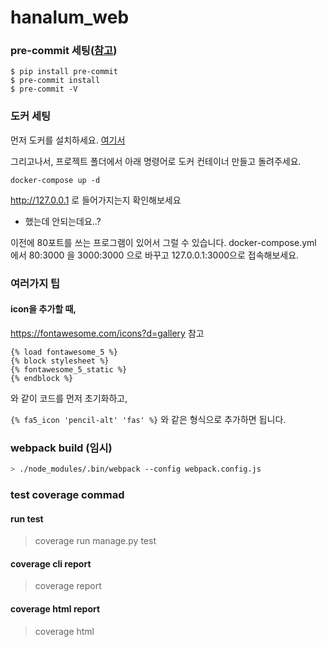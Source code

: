 # hanalum_web

### pre-commit 세팅([참고](https://pre-commit.com/))
```
$ pip install pre-commit
$ pre-commit install
$ pre-commit -V
```

### 도커 세팅
먼저 도커를 설치하세요. [여기서](https://docs.docker.com/get-docker/)

그리고나서, 프로젝트 폴더에서 아래 명령어로 도커 컨테이너 만들고 돌려주세요.
```
docker-compose up -d
```

http://127.0.0.1 로 들어가지는지 확인해보세요


- 했는데 안되는데요..?

이전에 80포트를 쓰는 프로그램이 있어서 그럴 수 있습니다.
docker-compose.yml 에서 80:3000 을 3000:3000 으로 바꾸고 127.0.0.1:3000으로 접속해보세요.


### 여러가지 팁

#### icon을 추가할 때,
https://fontawesome.com/icons?d=gallery 참고

```
{% load fontawesome_5 %}
{% block stylesheet %}
{% fontawesome_5_static %}
{% endblock %}
```

와 같이 코드를 먼저 초기화하고, 

`{% fa5_icon 'pencil-alt' 'fas' %}` 와 같은 형식으로 추가하면 됩니다.


### webpack build (임시)

```bash
> ./node_modules/.bin/webpack --config webpack.config.js
```

### test coverage commad
#### run test
> coverage run  manage.py test

#### coverage cli report
> coverage report

#### coverage html report
> coverage html
